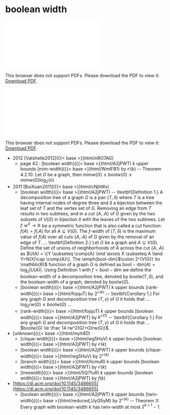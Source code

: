# boolean width




<object data="../local_A2jPWT.pdf" type="application/pdf" width="100%" height="480px"><embed src="../local_A2jPWT.pdf"><p>This browser does not support PDFs. Please download the PDF to view it: <a href="../local_A2jPWT.pdf">Download PDF</a>.</p></embed></object>


<object data="../inclusions_A2jPWT.pdf" type="application/pdf" width="100%" height="480px"><embed src="../inclusions_A2jPWT.pdf"><p>This browser does not support PDFs. Please download the PDF to view it: <a href="../inclusions_A2jPWT.pdf">Download PDF</a>.</p></embed></object>

* 2012 [Vatshelle2012]({{< base >}}html/nRO7AG)
    * page 42 : [boolean width]({{< base >}}html/A2jPWT) $k$ upper bounds [mim-width]({{< base >}}html/WmIFB1) by $\mathcal O(k)$ -- Theorem 4.2.10. Let $G$ be a graph, then $mimw(G) \le boolw(G) \le mimw(G) \log_2(n)$
* 2011 [BuiXuan2011]({{< base >}}html/cNjhWx)
    * [boolean width]({{< base >}}html/A2jPWT) -- \textbf{Definition 1.} A decomposition tree of a graph $G$ is a pair $(T,\delta)$ where $T$ is a tree having internal nodes of degree three and $\delta$ a bijection between the leaf set of $T$ and the vertex set of $G$. Removing an edge from $T$ results in two subtrees, and in a cut $\{A,\comp{A}\}$ of $G$ given by the two subsets of $V(G)$ in bijection $\delta$ with the leaves of the two subtrees. Let $f\colon w^V \to \mathbb{R}$ be a symmetric function that is also called a cut function: $f(A)=f(\comp{A})$ for all $A\subseteq V(G)$. The $f$-width of $(T,\delta)$ is the maximum value of $f(A)$ over all cuts $\{A,\comp{A}\}$ of $G$ given by the removal of an edge of $T$. ... \textbf{Definition 2.} Let $G$ be a graph and $A \subseteq V(G)$. Define the set of unions of neighborhoods of $A$ across the cut $\{A,\comp{A}\}$ as $U(A) = \{Y \subseteq \comp{A} \mid \exists X \subseteq A \land Y=N(X)\cap \comp{A}\}. The \emph{bool-dim}$\colon 2^{V(G)} \to \mathbb{R}$ function of a graph $G$ is defined as $\mathrm{bool-dim}(A)=\log_2 |U(A)|$. Using Definition 1 with $f=\mathrm{bool-dim}$ we define the boolean-width of a decomposition tree, denoted by $boolw(T,\delta)$, and the boolean-width of a graph, denoted by $boolw(G)$.
    * [boolean width]({{< base >}}html/A2jPWT) $k$ upper bounds [rank-width]({{< base >}}html/fojquT) by $2^{\mathcal O(k)}$ -- \textbf{Corollary 1.} For any graph $G$ and decomposition tree $(T,\gamma)$ of $G$ it holds that ... $\log_2 rw(G) \le boolw(G)$ ...
    * [rank-width]({{< base >}}html/fojquT) $k$ upper bounds [boolean width]({{< base >}}html/A2jPWT) by $k^{\mathcal O(1)}$ -- \textbf{Corollary 1.} For any graph $G$ and decomposition tree $(T,\gamma)$ of $G$ it holds that ... $boolw(G) \le \frac 14 rw^2(G)+O(rw(G))$.
*  [unknown]({{< base >}}html/myit4D)
    * [clique-width]({{< base >}}html/wg5HuV) $k$ upper bounds [boolean width]({{< base >}}html/A2jPWT) by $\mathcal O(k)$
    * [boolean width]({{< base >}}html/A2jPWT) $k$ upper bounds [clique-width]({{< base >}}html/wg5HuV) by $2^{\mathcal O(k)}$
    * [branch width]({{< base >}}html/lIcmuR) $k$ upper bounds [boolean width]({{< base >}}html/A2jPWT) by $\mathcal O(k)$
    * [treewidth]({{< base >}}html/5Q7fuR) $k$ upper bounds [boolean width]({{< base >}}html/A2jPWT) by $f(k)$
*  [https://dl.acm.org/doi/10.1145/3486655](https://dl.acm.org/doi/10.1145/3486655)
    * [boolean width]({{< base >}}html/A2jPWT) $k$ upper bounds [twin-width]({{< base >}}html/reduced_UyQ5yM) by $2^{\mathcal O(k)}$ -- Theorem 3: Every graph with boolean-width $k$ has twin-width at most $2^{k+1}-1$.